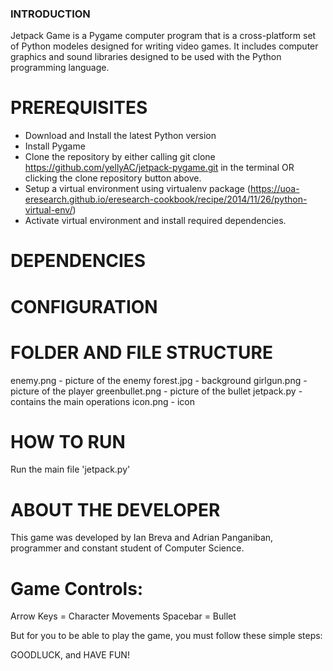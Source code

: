 ### INTRODUCTION
Jetpack Game is a Pygame computer program that is a cross-platform set of Python modeles designed for
writing video games. It includes computer graphics and sound libraries designed to
be used with the Python programming language.

# PREREQUISITES
- Download and Install the latest Python version
- Install Pygame
- Clone the repository by either calling git clone https://github.com/yellyAC/jetpack-pygame.git 
  in the terminal OR clicking the clone repository button above.
- Setup a virtual environment using virtualenv package (https://uoa-eresearch.github.io/eresearch-cookbook/recipe/2014/11/26/python-virtual-env/)
- Activate virtual environment and install required dependencies.

# DEPENDENCIES

# CONFIGURATION

# FOLDER AND FILE STRUCTURE
enemy.png	- picture of the enemy
forest.jpg	- background
girlgun.png	- picture of the player
greenbullet.png	- picture of the bullet
jetpack.py	- contains the main operations
icon.png	- icon


# HOW TO RUN
Run the main file 'jetpack.py'


# ABOUT THE DEVELOPER
This game was developed by Ian Breva and Adrian Panganiban, programmer and constant student of Computer Science.


# Game Controls: 
Arrow Keys = Character Movements
Spacebar = Bullet


But for you to be able to play the game, you must follow these simple steps:


GOODLUCK, and HAVE FUN!